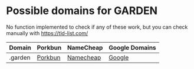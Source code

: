 # Possible domains for GARDEN

No function implemented to check if any of these work, but you can check manually with https://tld-list.com/

| Domain | Porkbun | NameCheap | Google Domains |
|---|---|---|---|
| .garden | [Porkbun](https://porkbun.com/checkout/search?prb=e814663da1&tlds=&idnLanguage=&search=search&q=.garden) | [Namecheap](https://www.namecheap.com/domains/registration/results/?domain=.garden) | [Google](https://domains.google.com/registrar/search?searchTerm=.garden) |
